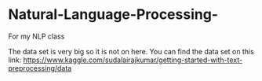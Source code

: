 # Natural-Language-Processing-
For my NLP class

The data set is very big so it is not on here. 
You can find the data set on this link: https://www.kaggle.com/sudalairajkumar/getting-started-with-text-preprocessing/data
